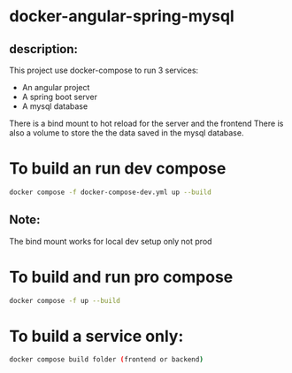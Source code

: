 # docker-angular-spring-mysql

## description:

This project use docker-compose to run 3 services:

- An angular project
- A spring boot server
- A mysql database

There is a bind mount to hot reload for the server and the frontend
There is also a volume to store the the data saved in the mysql database.

# To build an run dev compose

```bash
docker compose -f docker-compose-dev.yml up --build
```

## Note:

The bind mount works for local dev setup only not prod

# To build and run pro compose

```bash
docker compose -f up --build
```

# To build a service only:

```bash
docker compose build folder (frontend or backend)
```
